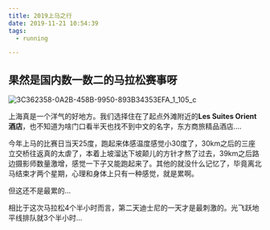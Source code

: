 ```yaml
---
title: 2019上马之行
date: 2019-11-21 10:54:39
tags:
  - running

---
```




## 果然是国内数一数二的马拉松赛事呀

![3C362358-0A2B-458B-9950-893B34353EFA_1_105_c](https://tva1.sinaimg.cn/large/006y8mN6ly1g95hhvh62xj30sg0lcgph.jpg)



上海真是一个洋气的好地方。我们选择住在了起点外滩附近的**Les Suites Orient酒店**，也不知道为啥门口看半天也找不到中文的名字，东方商旅精品酒店....

<!--more-->

今年上马的比赛日当天25度，跑起来体感温度感觉小30度了，30km之后的三座立交桥往返真的太虐了，本着上坡溜达下坡颠儿的方针才熬了过去，39km之后路边摄影师数量激增，感觉一下子又能跑起来了。其他的就没什么记忆了，毕竟离北马结束才两个星期，心理和身体上只有一种感觉，就是累啊。




但这还不是最累的...

相比于这次马拉松4个半小时而言，第二天迪士尼的一天才是最刺激的。光飞跃地平线排队就3个半小时...







